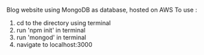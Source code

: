 Blog website using MongoDB as database, hosted on AWS
To use : 
1. cd to the directory using terminal
2. run 'npm init' in terminal
3. run 'mongod' in terminal
4. navigate to localhost:3000
